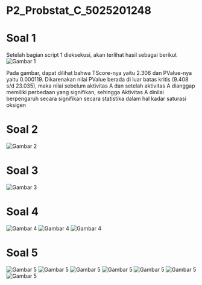 # P2_Probstat_C_5025201248
# Soal 1
Setelah bagian script 1 dieksekusi, akan terlihat hasil sebagai berikut
![Gambar 1](https://probstat.s3.ap-southeast-1.amazonaws.com/praktikum-2/1.png)

Pada gambar, dapat dilihat bahwa TScore-nya yaitu 2.306 dan PValue-nya yaitu 0.000119.
Dikarenakan nilai PValue berada di luar batas kritis (9.408 s/d 23.035), maka nilai sebelum aktivitas A
dan setelah aktivitas A dianggap memiliki perbedaan yang signifikan, sehingga Aktivitas A dinilai berpengaruh secara signifikan secara statistika dalam hal kadar saturasi oksigen

# Soal 2
![Gambar 2](https://probstat.s3.ap-southeast-1.amazonaws.com/praktikum-2/2.png)

# Soal 3
![Gambar 3](https://probstat.s3.ap-southeast-1.amazonaws.com/praktikum-2/3.png)

# Soal 4
![Gambar 4](https://probstat.s3.ap-southeast-1.amazonaws.com/praktikum-2/4a.png)
![Gambar 4](https://probstat.s3.ap-southeast-1.amazonaws.com/praktikum-2/4b.png)
![Gambar 4](https://probstat.s3.ap-southeast-1.amazonaws.com/praktikum-2/4c.png)

# Soal 5
![Gambar 5](https://probstat.s3.ap-southeast-1.amazonaws.com/praktikum-2/5a.png)
![Gambar 5](https://probstat.s3.ap-southeast-1.amazonaws.com/praktikum-2/5b.png)
![Gambar 5](https://probstat.s3.ap-southeast-1.amazonaws.com/praktikum-2/5c.png)
![Gambar 5](https://probstat.s3.ap-southeast-1.amazonaws.com/praktikum-2/5d.png)
![Gambar 5](https://probstat.s3.ap-southeast-1.amazonaws.com/praktikum-2/5e.png)
![Gambar 5](https://probstat.s3.ap-southeast-1.amazonaws.com/praktikum-2/5f.png)
![Gambar 5](https://probstat.s3.ap-southeast-1.amazonaws.com/praktikum-2/5g.png)
